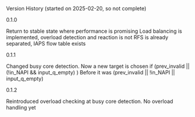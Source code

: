 Version History (started on 2025-02-20, so not complete)

0.1.0

Return to stable state where performance is promising
Load balancing is implemented, overload detection and reaction is not
RFS is already separated, IAPS flow table exists


0.1.1

Changed busy core detection.
Now a new target is chosen if
(prev_invalid || (!in_NAPI && input_q_empty) )
Before it was
(prev_invalid || !in_NAPI || input_q_empty)

0.1.2

Reintroduced overload checking at busy core detection.
No overload handling yet

